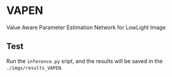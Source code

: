 # VAPEN
Value Aware Parameter Estimation Network for LowLight Image

## Test
Run the `inference.py` sript, and the results will be saved in the `./imgs/results_VAPEN`.
